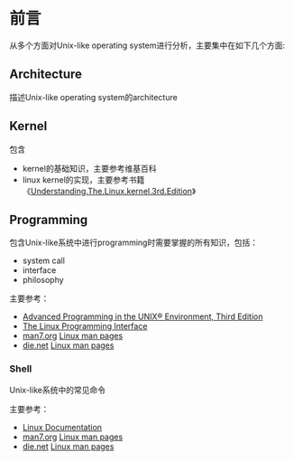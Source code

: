 # 前言

从多个方面对Unix-like operating system进行分析，主要集中在如下几个方面:

## Architecture

描述Unix-like operating system的architecture

## Kernel

包含

- kernel的基础知识，主要参考维基百科
- linux kernel的实现，主要参考书籍《[Understanding.The.Linux.kernel.3rd.Edition](https://www.oreilly.com/library/view/understanding-the-linux/0596005652/)》



## Programming

包含Unix-like系统中进行programming时需要掌握的所有知识，包括：

- system call
- interface
- philosophy

主要参考：

- [Advanced Programming in the UNIX® Environment, Third Edition](http://www.apuebook.com/toc3e.html)
- [The Linux Programming Interface](http://man7.org/tlpi/index.html)
- [man7.org](http://man7.org/index.html) [Linux man pages](http://man7.org/linux/man-pages/index.html)
- [die.net](https://www.die.net/) [Linux man pages](https://linux.die.net/man/)

### Shell

Unix-like系统中的常见命令

主要参考：

- [Linux Documentation](https://linux.die.net/)
- [man7.org](http://man7.org/index.html) [Linux man pages](http://man7.org/linux/man-pages/index.html)
- [die.net](https://www.die.net/) [Linux man pages](https://linux.die.net/man/)